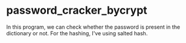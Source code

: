 # password_cracker_bycrypt
In this program, we can check whether the password is present in the dictionary or not. For the hashing, I've using salted hash. 
